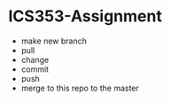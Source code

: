 # ICS353-Assignment
* make new branch
* pull
* change 
* commit
* push
* merge to this repo to the master
